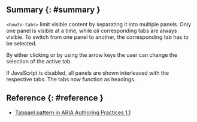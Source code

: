 ## Summary {: #summary }

`<howto-tabs>` limit visible content by separating it into multiple panels. Only
one panel is visible at a time, while _all_ corresponding tabs are always
visible. To switch from one panel to another, the corresponding tab has to be
selected.

By either clicking or by using the arrow keys the user can change the
selection of the active tab.

If JavaScript is disabled, all panels are shown interleaved with the
respective tabs. The tabs now function as headings.

## Reference {: #reference }

- [Tabpanl pattern in ARIA Authoring Practices 1.1][tabs-pattern]

[tabs-pattern]: https://www.w3.org/TR/wai-aria-practices-1.1/#tabpanel
